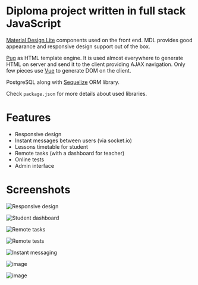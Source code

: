 # Diploma project written in full stack JavaScript

[Material Design Lite](https://getmdl.io) components used on the front end. MDL provides good appearance and responsive design support out of the box. 

[Pug](https://pugjs.org/api/getting-started.html) as HTML template engine. It is used almost everywhere to generate HTML on server and send it to the client providing AJAX navigation. Only few pieces use [Vue](https://vuejs.org/) to generate DOM on the client.

PostgreSQL along with [Sequelize](http://docs.sequelizejs.com/) ORM library.

Check `package.json` for more details about used libraries.

# Features
- Responsive design
- Instant messages between users (via socket.io)
- Lessons timetable for student
- Remote tasks (with a dashboard for teacher)
- Online tests
- Admin interface

# Screenshots

![Responsive design](https://user-images.githubusercontent.com/13202642/29729833-7958dea0-89e6-11e7-8f6b-3b20f14f24ad.png)

![Student dashboard](https://user-images.githubusercontent.com/13202642/29729659-b833a192-89e5-11e7-9a4f-08708f23d9ae.png)

![Remote tasks](https://user-images.githubusercontent.com/13202642/29729680-cabe4984-89e5-11e7-8fcc-f32fb32473fc.png)

![Remote tests](https://user-images.githubusercontent.com/13202642/29729713-eafdbfcc-89e5-11e7-809d-b10615510e5b.png)

![Instant messaging](https://user-images.githubusercontent.com/13202642/29729739-17bb97dc-89e6-11e7-8aac-c9c2de67790e.png)

![image](https://user-images.githubusercontent.com/13202642/29729757-2ad63458-89e6-11e7-8085-3289bdf474f6.png)

![image](https://user-images.githubusercontent.com/13202642/29729778-447ed734-89e6-11e7-9af5-42bbebe6ad64.png)
